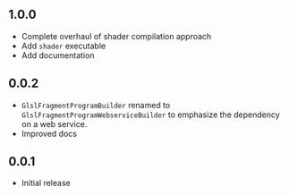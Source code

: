 ## 1.0.0

- Complete overhaul of shader compilation approach
- Add `shader` executable
- Add documentation

## 0.0.2

- `GlslFragmentProgramBuilder` renamed to `GlslFragmentProgramWebserviceBuilder` to emphasize the dependency on a web service.
- Improved docs

## 0.0.1

- Initial release

